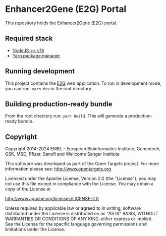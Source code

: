 # Enhancer2Gene (E2G) Portal

This repository holds the Enhancer2Gene (E2G) portal.

## Required stack

- [NodeJS >= v18](https://nodejs.org/en/)
- [Yarn package manager](https://yarnpkg.com/)

## Running development

This project contains the [E2G](https://e2g.stanford.edu/) web application. To run in development mode, you can run: `yarn dev` in the root directory.

## Building production-ready bundle

From the root directory run: `yarn build`. This will generate a production-ready bundle.

## Copyright

Copyright 2014-2024 EMBL - European Bioinformatics Institute, Genentech, GSK, MSD, Pfizer, Sanofi and Wellcome Sanger Institute

This software was developed as part of the Open Targets project. For more information please see: http://www.opentargets.org

Licensed under the Apache License, Version 2.0 (the "License");
you may not use this file except in compliance with the License.
You may obtain a copy of the License at

http://www.apache.org/licenses/LICENSE-2.0

Unless required by applicable law or agreed to in writing, software
distributed under the License is distributed on an "AS IS" BASIS,
WITHOUT WARRANTIES OR CONDITIONS OF ANY KIND, either express or implied.
See the License for the specific language governing permissions and
limitations under the License.
